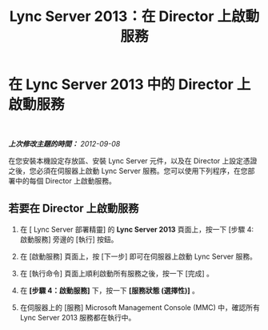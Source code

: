 ﻿---
title: Lync Server 2013：在 Director 上啟動服務
TOCTitle: 在 Director 上啟動服務
ms:assetid: 095b13e1-e788-4b80-93fa-5c5e7498678b
ms:mtpsurl: https://technet.microsoft.com/zh-tw/library/Gg398146(v=OCS.15)
ms:contentKeyID: 49290026
ms.date: 08/10/2015
mtps_version: v=OCS.15
ms.translationtype: HT
---

# 在 Lync Server 2013 中的 Director 上啟動服務

 

_**上次修改主題的時間：** 2012-09-08_

在您安裝本機設定存放區、安裝 Lync Server 元件，以及在 Director 上設定憑證之後，您必須在伺服器上啟動 Lync Server 服務。您可以使用下列程序，在您部署中的每個 Director 上啟動服務。

## 若要在 Director 上啟動服務

1.  在 \[ Lync Server 部署精靈\] 的 **Lync Server 2013** 頁面上，按一下 \[步驟 4: 啟動服務\] 旁邊的 \[執行\] 按鈕。

2.  在 \[啟動服務\] 頁面上，按 \[下一步\] 即可在伺服器上啟動 Lync Server 服務。

3.  在 \[執行命令\] 頁面上順利啟動所有服務之後，按一下 \[完成\] 。

4.  在 **\[步驟 4：啟動服務\]** 下，按一下 **\[服務狀態 (選擇性)\]** 。

5.  在伺服器上的 \[服務\] Microsoft Management Console (MMC) 中，確認所有 Lync Server 2013 服務都在執行中。

